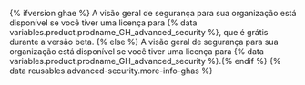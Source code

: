 {% ifversion ghae %}
A visão geral de segurança para sua organização está disponível se você tiver uma licença para {% data variables.product.prodname_GH_advanced_security %}, que é grátis durante a versão beta.
{% else %}
A visão geral de segurança para sua organização está disponível se você tiver uma licença para {% data variables.product.prodname_GH_advanced_security %}.{% endif %} {% data reusables.advanced-security.more-info-ghas %}
